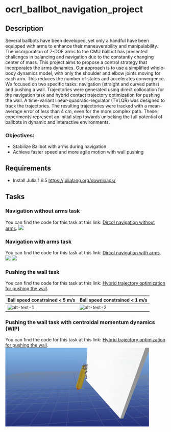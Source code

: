# ocrl_ballbot_navigation_project

## Description
Several ballbots have been developed, yet only a handful have been equipped with arms to enhance their maneuverability and manipulability. The incorporation of 7-DOF arms to the CMU ballbot has presented challenges in balancing and navigation due to the constantly changing center of mass. This project aims to propose a control strategy that incorporates the arms dynamics. Our approach is to use a simplified whole-body dynamics model, with only the shoulder and elbow joints moving for each arm. This reduces the number of states and accelerates convergence. We focused on two specific tasks: navigation (straight and curved paths) and pushing a wall. Trajectories were generated using direct collocation for the navigation task and hybrid contact trajectory optimization for pushing the wall. A time-variant linear-quadratic-regulator (TVLQR) was designed to track the trajectories. The resulting trajectories were tracked with a mean-average error of less than 4 cm, even for the more complex path. These experiments represent an initial step towards unlocking the full potential of ballbots in dynamic and interactive environments.

### Objectives:
* Stabilize Ballbot with arms during navigation 
* Achieve faster speed and more agile motion with wall pushing

## Requirements
* Install Julia 1.6.5 https://julialang.org/downloads/

## Tasks
### Navigation without arms task
You can find the code for this task at this link: [Dircol navigation without arms](./dircol_navigation.ipynb).
![](./animations/navigation_no_arms_8_shape.gif)

### Navigation with arms task
You can find the code for this task at this link: [Dircol navigation with arms](./dircol_navigation_arms.ipynb).
![](./animations/navigation_arms_straight.gif)
![](./animations/navigation_arms_8_shape.gif)

### Pushing the wall task
You can find the code for this task at this link: [Hybrid trajectory optimization for pushing the wall](./wall_pushing.ipynb).

Ball speed constrained < 5 m/s | Ball speed constrained < 1 m/s
--- | ---
![alt-text-1](./animations/pushing_constrained.gif) | ![alt-text-2](./animations/pushing.gif)

### Pushing the wall task with centroidal momentum dynamics (WIP)
You can find the code for this task at this link: [Hybrid trajectory optimization for pushing the wall](./wall_pushing_more_general_reduced.ipynb).
![](./animations/wallpush_centroidal_preliminary.gif)
